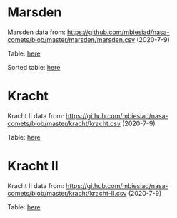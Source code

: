 
# Marsden
Marsden data from: https://github.com/mbiesiad/nasa-comets/blob/master/marsden/marsden.csv
(2020-7-9)

Table: 
[here](https://github.com/mbiesiad/soho-comet-discoverers/blob/master/NonKreutz/Marsden/summary/summary-1.csv)

Sorted table:
[here](https://github.com/mbiesiad/soho-comet-discoverers/blob/master/NonKreutz/Marsden/summary/summary-1-sorted.csv)

# Kracht
Kracht II data from: https://github.com/mbiesiad/nasa-comets/blob/master/kracht/kracht.csv
(2020-7-9)

Table: 
[here](https://github.com/mbiesiad/soho-comet-discoverers/blob/master/NonKreutz/Kracht/summary/summary-1.csv)


# Kracht II
Kracht II data from: https://github.com/mbiesiad/nasa-comets/blob/master/kracht/kracht-II.csv
(2020-7-9)

Table: 
[here](https://github.com/mbiesiad/soho-comet-discoverers/blob/master/NonKreutz/Kracht-II/summary/summary-1.csv)


